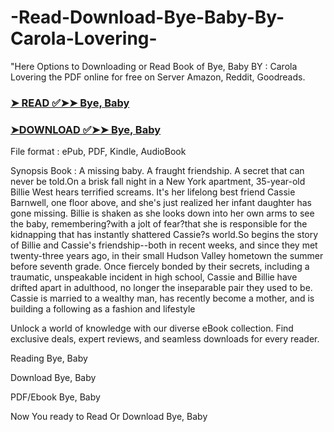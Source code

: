# -Read-Download-Bye-Baby-By-Carola-Lovering-

"Here Options to Downloading or Read Book of Bye, Baby BY : Carola Lovering the PDF online for free on Server Amazon, Reddit, Goodreads.

### [➤ READ ✅➤➤ Bye, Baby](https://en.ebooksteach.xyz/?book=127305890-bye-baby)
### [➤DOWNLOAD ✅➤➤ Bye, Baby](https://en.ebooksteach.xyz/?book=127305890-bye-baby)

File format : ePub, PDF, Kindle, AudioBook

Synopsis Book : A missing baby. A fraught friendship. A secret that can never be told.On a brisk fall night in a New York apartment, 35-year-old Billie West hears terrified screams. It's her lifelong best friend Cassie Barnwell, one floor above, and she's just realized her infant daughter has gone missing. Billie is shaken as she looks down into her own arms to see the baby, remembering?with a jolt of fear?that she is responsible for the kidnapping that has instantly shattered Cassie?s world.So begins the story of Billie and Cassie's friendship--both in recent weeks, and since they met twenty-three years ago, in their small Hudson Valley hometown the summer before seventh grade. Once fiercely bonded by their secrets, including a traumatic, unspeakable incident in high school, Cassie and Billie have drifted apart in adulthood, no longer the inseparable pair they used to be. Cassie is married to a wealthy man, has recently become a mother, and is building a following as a fashion and lifestyle 

Unlock a world of knowledge with our diverse eBook collection. Find exclusive deals, expert reviews, and seamless downloads for every reader.

Reading Bye, Baby

Download Bye, Baby

PDF/Ebook Bye, Baby

Now You ready to Read Or Download Bye, Baby
